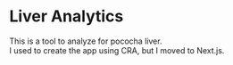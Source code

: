 # Liver Analytics


This is a tool to analyze for pococha liver. <br>
I used to create the app using CRA, but I moved to Next.js.


